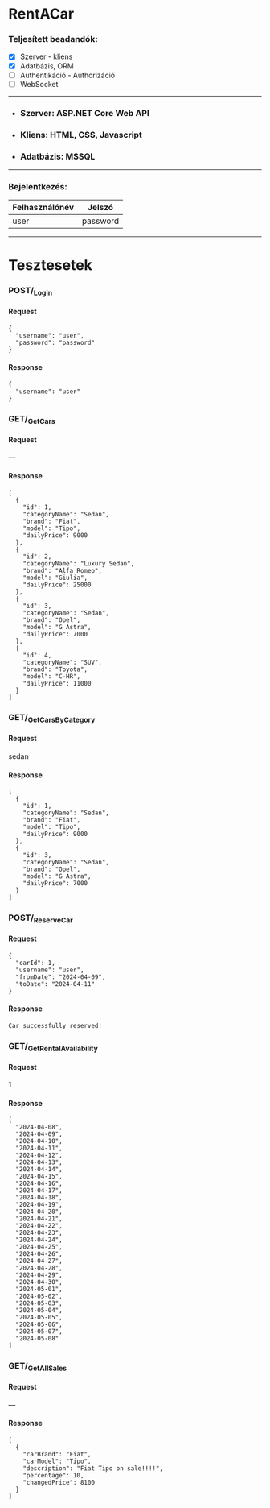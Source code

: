 # RentACar
### Teljesített beadandók:
- [x] Szerver - kliens
- [x] Adatbázis, ORM 
- [ ] Authentikáció - Authorizáció 
- [ ] WebSocket
--------------------------------------
- ### Szerver: ASP.NET Core Web API

- ### Kliens: HTML, CSS, Javascript

- ### Adatbázis: MSSQL
---------------------------------------
### Bejelentkezés:

  | Felhasználónév | Jelszó |
  |----------------|--------|
  |     user       |password|
	
---------------------------------------
# Tesztesetek
### POST/<sub>Login
#### Request
```
{
  "username": "user",
  "password": "password"
}
```
#### Response
```
{
  "username": "user"	
}
```
### GET/<sub>GetCars
#### Request
––
#### Response
```
[
  {
    "id": 1,		
    "categoryName": "Sedan",		
    "brand": "Fiat",		
    "model": "Tipo",		
    "dailyPrice": 9000		
  },	
  {
    "id": 2,
    "categoryName": "Luxury Sedan",
    "brand": "Alfa Romeo",
    "model": "Giulia",
    "dailyPrice": 25000
  },
  {
    "id": 3,
    "categoryName": "Sedan",
    "brand": "Opel",
    "model": "G Astra",
    "dailyPrice": 7000
  },
  {
    "id": 4,
    "categoryName": "SUV",
    "brand": "Toyota",
    "model": "C-HR",
    "dailyPrice": 11000
  }
]
```
### GET/<sub>GetCarsByCategory
#### Request
sedan
#### Response
```
[
  {
    "id": 1,
    "categoryName": "Sedan",
    "brand": "Fiat",
    "model": "Tipo",
    "dailyPrice": 9000
  },
  {
    "id": 3,
    "categoryName": "Sedan",
    "brand": "Opel",
    "model": "G Astra",
    "dailyPrice": 7000
  }
]
```
### POST/<sub>ReserveCar
#### Request
```
{
  "carId": 1,
  "username": "user",
  "fromDate": "2024-04-09",
  "toDate": "2024-04-11"
}
```
#### Response
```
Car successfully reserved!
```
### GET/<sub>GetRentalAvailability
#### Request
1
#### Response
```
[
  "2024-04-08",
  "2024-04-09",
  "2024-04-10",
  "2024-04-11",
  "2024-04-12",
  "2024-04-13",
  "2024-04-14",
  "2024-04-15",
  "2024-04-16",
  "2024-04-17",
  "2024-04-18",
  "2024-04-19",
  "2024-04-20",
  "2024-04-21",
  "2024-04-22",
  "2024-04-23",
  "2024-04-24",
  "2024-04-25",
  "2024-04-26",
  "2024-04-27",
  "2024-04-28",
  "2024-04-29",
  "2024-04-30",
  "2024-05-01",
  "2024-05-02",
  "2024-05-03",
  "2024-05-04",
  "2024-05-05",
  "2024-05-06",
  "2024-05-07",
  "2024-05-08"
]
```
### GET/<sub>GetAllSales
#### Request
––
#### Response
```
[
  {
    "carBrand": "Fiat",
    "carModel": "Tipo",
    "description": "Fiat Tipo on sale!!!!",
    "percentage": 10,
    "changedPrice": 8100
  }
]
```
